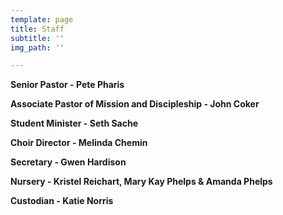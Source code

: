 ```yaml
---
template: page
title: Staff
subtitle: ''
img_path: ''

---
```

**Senior Pastor - Pete Pharis**

**Associate Pastor of Mission and Discipleship - John Coker**

**Student Minister - Seth Sache**

**Choir Director - Melinda Chemin**

**Secretary - Gwen Hardison**

**Nursery - Kristel Reichart, Mary Kay Phelps & Amanda Phelps**

**Custodian - Katie Norris**